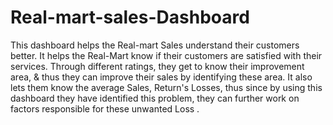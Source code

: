 # Real-mart-sales-Dashboard

This dashboard helps the Real-mart Sales understand their customers better. It helps the Real-Mart know if their customers are satisfied with their services. Through different ratings, they get to know their improvement area, & thus they can improve their sales by identifying these area. It also lets them know the average Sales, Return's Losses, thus since by using this dashboard they have identified this problem, they can further work on factors responsible for these unwanted Loss .
